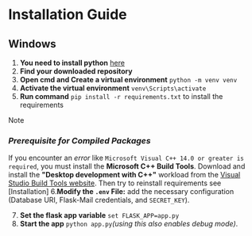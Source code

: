 # Installation Guide
## Windows
1. **You need to install python** [here](https://www.python.org/downloads/)
2. **Find your downloaded repository**
3. **Open cmd and Create a virtual environment** `python -m venv venv`
4. **Activate the virtual environment** `venv\Scripts\activate`
5. **Run command** `pip install -r requirements.txt` to install the requirements
>[!NOTE]
>### *Prerequisite for Compiled Packages*
>If you encounter an *error* like `Microsoft Visual C++ 14.0 or greater is required`, you must install the **Microsoft C++ Build Tools**. Download and install the **"Desktop development with C++"** workload from the [Visual Studio Build Tools website](https://visualstudio.microsoft.com/visual-cpp-build-tools/). Then try to reinstall requirements see [Installation]
6.**Modify the `.env` File:** add the necessary configuration (Database URI, Flask-Mail credentials, and `SECRET_KEY`).
7. **Set the flask app variable** `set FLASK_APP=app.py`
8. **Start the app** `python app.py`_(using this also enables debug mode)_.